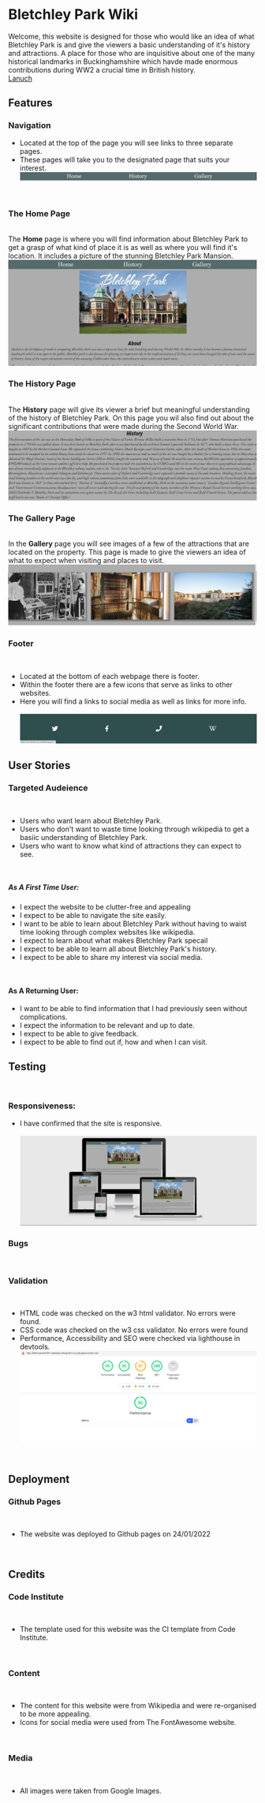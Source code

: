 # Bletchley Park Wiki
Welcome, this website is designed for those who would like an idea of what Bletchley Park is and give the viewers a basic understanding of it's history and attractions. A place for those who are inquisitive about one of the many historical landmarks in Buckinghamshire which havde made enormous contributions during WW2 a crucial time in British history.<br>
<a href=" https://seanreid1997.github.io/code-institute-p1/">Lanuch</a>

## Features

### Navigation

<ul><li>Located at the top of the page you will see links to three separate pages.</li>
<li>These pages will take you to the designated page that suits your interest.<br>
<img src="docs/nav.jpg"></li>
</ul>

<br>

### The Home Page

<br>
The <strong>Home</strong> page is where you will find information about Bletchley Park to get a grasp of what kind of place it is as well as where you will find it's location. It includes a picture of the stunning Bletchley Park Mansion.<br>
<img src="docs/homepage.jpg">

<br>

### The History Page

<br>
The <strong>History</strong> page will give its viewer a brief but meaningful understanding of the history of Bletchley Park. On this page you wil also find out about the significant contributions that were made during the Second World War.<br>
<img src="docs/history.jpg">


<br>

### The Gallery Page

<br>
In the <strong>Gallery</strong> page you will see images of a few of the attractions that are located on the property. This page is made to give the viewers an idea of what to expect when visiting and places to visit.<br>
<img src="docs/gallery.jpg">

<br>

### Footer
<br>

<ul><li>Located at the bottom of each webpage there is footer.</li>
<li>Within the footer there are a few icons that serve as links to other websites.</li>
<li>Here you will find a links to social media as well as links for more info.</li><br>
<img src="docs/footer.jpg">
</ul>

## User Stories

### Targeted Audeience
<br>

<ul>
<li>Users who want learn about Bletchley Park.</li>
<li>Users who don't want to waste time looking through wikipedia to get a basiic understanding of Bletchley Park.</li>
<li>Users who want to know what kind of attractions they can expect to see.</li>
</ul>
<br>

##### As A First Time User:
<ul>
<li>I expect the website to be clutter-free and appealing</li>
<li>I expect to be able to navigate the site easily.</li>
<li>I want to be able to learn about Bletchley Park without having to waist time looking through complex websites like wikipedia.</li>
<li>I expect to learn about what makes Bletchley Park specail</li>
<li>I expect to be able to learn all about Bletchley Park's history.</li>
<li>I expect to be able to share my interest via social media.</li>
</ul><br>

#### As A Returning User:
<ul>
<li>I want to be able to find information that I had previously seen without complications.</li>
<li>I expect the information to be relevant and up to date.</li>
<li>I expect to be able to give feedback.</li>
<li>I expect to be able to find out if, how and when I can visit.</li>
</ul>

## Testing
<br>

### Responsiveness:
<ul>
<li>I have confirmed that the site is responsive.</li><br>
<img src="docs/responsive.jpg"></ul>

### Bugs

<br>

### Validation

<br>

<ul>
<li>HTML code was checked on the w3 html validator. No errors were found.</li>
<li>CSS code was checked on the w3 css validator. No errors were found</li>
<li>Performance, Accessibility and SEO were checked via lighthouse in devtools.<br>
<img src="docs/lighthouse2.jpg"></li>
</ul>

<br>

## Deployment

### Github Pages
<br>

<ul><li>The website was deployed to Github pages on 24/01/2022</li></ul>
<br>

## Credits

### Code Institute
<br>

<ul><li>The template used for this website was the CI template from Code Institute.
</li></ul>
<br>

### Content
<br>

<ul><li>The content for this website were from Wikipedia and were re-organised to be more appealing.</li>
<li>Icons for social media were used from The FontAwesome website.</li></ul>
<br>

 ### Media 
 <br>

<ul><li>All images were taken from Google Images.</li></ul>